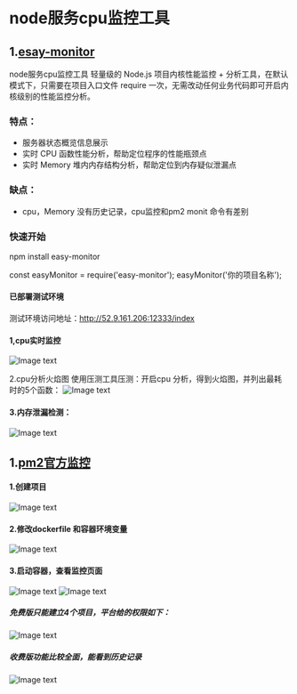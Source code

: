 # node服务cpu监控工具
## 1.[esay-monitor](https://www.npmjs.com/package/easy-monitor)
node服务cpu监控工具
轻量级的 Node.js 项目内核性能监控 + 分析工具，在默认模式下，只需要在项目入口文件 require 一次，无需改动任何业务代码即可开启内核级别的性能监控分析。

### 特点：
* 服务器状态概览信息展示
* 实时 CPU 函数性能分析，帮助定位程序的性能瓶颈点
* 实时 Memory 堆内内存结构分析，帮助定位到内存疑似泄漏点

### 缺点：
* cpu，Memory 没有历史记录，cpu监控和pm2 monit 命令有差别

### 快速开始
npm install easy-monitor

const easyMonitor = require('easy-monitor');
easyMonitor('你的项目名称');
#### 已部署测试环境
测试环境访问地址：http://52.9.161.206:12333/index

#### 1,cpu实时监控
![Image text](https://s3-us-west-1.amazonaws.com/imgtest.firmoo.com/images/users/2020/0107/4227359635.png)

2.cpu分析火焰图
使用压测工具压测：开启cpu 分析，得到火焰图，并列出最耗时的5个函数：
![Image text](https://s3-us-west-1.amazonaws.com/imgtest.firmoo.com/images/users/2020/0107/3556853912.png)

#### 3.内存泄漏检测：
![Image text](https://s3-us-west-1.amazonaws.com/imgtest.firmoo.com/images/users/2020/0107/3064481883.png)

## 1.[pm2官方监控](https://app.pm2.io/bucket/5e1417080b29039111e044b3/backend/overview/servers)
 #### 1.创建项目
 ![Image text](https://s3-us-west-1.amazonaws.com/imgtest.firmoo.com/images/users/2020/0107/1308208061.png)
 
 #### 2.修改dockerfile 和容器环境变量
 ![Image text](https://s3-us-west-1.amazonaws.com/imgtest.firmoo.com/images/users/2020/0107/2427202519.png)
 
 #### 3.启动容器，查看监控页面
 ![Image text](https://s3-us-west-1.amazonaws.com/imgtest.firmoo.com/images/users/2020/0107/4116958480.png)
 ![Image text](https://s3-us-west-1.amazonaws.com/imgtest.firmoo.com/images/users/2020/0107/1626597578.png)
 
 ##### 免费版只能建立4个项目，平台给的权限如下：
 ![Image text](https://s3-us-west-1.amazonaws.com/imgtest.firmoo.com/images/users/2020/0107/1019297983.png)
 
 ##### 收费版功能比较全面，能看到历史记录
 
 ![Image text](https://s3-us-west-1.amazonaws.com/imgtest.firmoo.com/images/users/2020/0107/2779724437.png)
  
  

